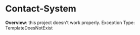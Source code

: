 # Contact-System

**Overview**:
this project doesn't work properly.
Exception Type:	TemplateDoesNotExist
